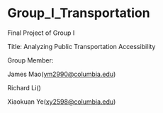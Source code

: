 # Group_I_Transportation
Final Project of Group I

Title: Analyzing Public Transportation Accessibility

Group Member:

James Mao(ym2990@columbia.edu)

Richard Li()

Xiaokuan Ye(xy2598@columbia.edu)
